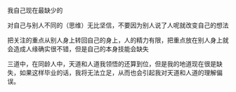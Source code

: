 我自己现在最缺少的

对自己与别人不同的（思维）无比坚信，不要因为别人说了人呢就改变自己的想法

把关注的重点从别人身上转回自己的身上，人的精力有限，把重点放在别人身上就会造成人缘确实很不错，但是自己的本身技能会缺失

三道中，在同龄人中，天道和人道我领悟的还算到位，但是我的地道现在很是缺失，如果这样毕业的话，我将无法立足，从而也会引起我对天道和人道的理解偏误。